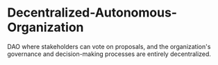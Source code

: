 # Decentralized-Autonomous-Organization
DAO where stakeholders can vote on proposals, and the organization's governance and decision-making processes are entirely decentralized.
